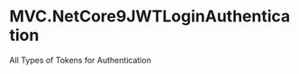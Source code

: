 
# MVC.NetCore9JWTLoginAuthentication












































































All Types of Tokens for Authentication








